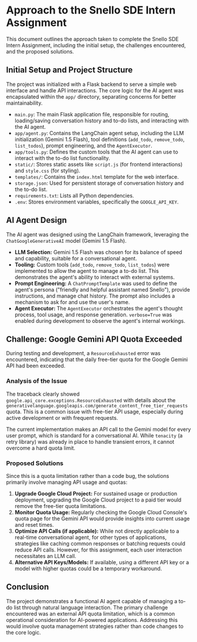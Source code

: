 # Approach to the Snello SDE Intern Assignment

This document outlines the approach taken to complete the Snello SDE Intern Assignment, including the initial setup, the challenges encountered, and the proposed solutions.

## Initial Setup and Project Structure

The project was initialized with a Flask backend to serve a simple web interface and handle API interactions. The core logic for the AI agent was encapsulated within the `app/` directory, separating concerns for better maintainability.

-   `main.py`: The main Flask application file, responsible for routing, loading/saving conversation history and to-do lists, and interacting with the AI agent.
-   `app/agent.py`: Contains the LangChain agent setup, including the LLM initialization (Gemini 1.5 Flash), tool definitions (`add_todo`, `remove_todo`, `list_todos`), prompt engineering, and the `AgentExecutor`.
-   `app/tools.py`: Defines the custom tools that the AI agent can use to interact with the to-do list functionality.
-   `static/`: Stores static assets like `script.js` (for frontend interactions) and `style.css` (for styling).
-   `templates/`: Contains the `index.html` template for the web interface.
-   `storage.json`: Used for persistent storage of conversation history and the to-do list.
-   `requirements.txt`: Lists all Python dependencies.
-   `.env`: Stores environment variables, specifically the `GOOGLE_API_KEY`.

## AI Agent Design

The AI agent was designed using the LangChain framework, leveraging the `ChatGoogleGenerativeAI` model (Gemini 1.5 Flash).

-   **LLM Selection:** Gemini 1.5 Flash was chosen for its balance of speed and capability, suitable for a conversational agent.
-   **Tooling:** Custom tools (`add_todo`, `remove_todo`, `list_todos`) were implemented to allow the agent to manage a to-do list. This demonstrates the agent's ability to interact with external systems.
-   **Prompt Engineering:** A `ChatPromptTemplate` was used to define the agent's persona ("friendly and helpful assistant named Snello"), provide instructions, and manage chat history. The prompt also includes a mechanism to ask for and use the user's name.
-   **Agent Executor:** The `AgentExecutor` orchestrates the agent's thought process, tool usage, and response generation. `verbose=True` was enabled during development to observe the agent's internal workings.

## Challenge: Google Gemini API Quota Exceeded

During testing and development, a `ResourceExhausted` error was encountered, indicating that the daily free-tier quota for the Google Gemini API had been exceeded.

### Analysis of the Issue

The traceback clearly showed `google.api_core.exceptions.ResourceExhausted` with details about the `generativelanguage.googleapis.com/generate_content_free_tier_requests` quota. This is a common issue with free-tier API usage, especially during active development or with frequent requests.

The current implementation makes an API call to the Gemini model for every user prompt, which is standard for a conversational AI. While `tenacity` (a retry library) was already in place to handle transient errors, it cannot overcome a hard quota limit.

### Proposed Solutions

Since this is a quota limitation rather than a code bug, the solutions primarily involve managing API usage and quotas:

1.  **Upgrade Google Cloud Project:** For sustained usage or production deployment, upgrading the Google Cloud project to a paid tier would remove the free-tier quota limitations.
2.  **Monitor Quota Usage:** Regularly checking the Google Cloud Console's quota page for the Gemini API would provide insights into current usage and reset times.
3.  **Optimize API Calls (if applicable):** While not directly applicable to a real-time conversational agent, for other types of applications, strategies like caching common responses or batching requests could reduce API calls. However, for this assignment, each user interaction necessitates an LLM call.
4.  **Alternative API Keys/Models:** If available, using a different API key or a model with higher quotas could be a temporary workaround.

## Conclusion

The project demonstrates a functional AI agent capable of managing a to-do list through natural language interaction. The primary challenge encountered was an external API quota limitation, which is a common operational consideration for AI-powered applications. Addressing this would involve quota management strategies rather than code changes to the core logic.
